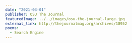 ```yaml
---
date: "2021-03-01"
publisher: OSU The Journal
featuredImage: ../../images/osu-the-journal-large.jpg
external_link: http://thejournalmag.org/archives/18952
poems: 
  - Search Engine
---
```

